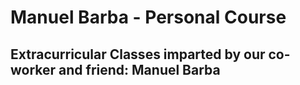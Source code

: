 # Manuel Barba - Personal Course
## Extracurricular Classes imparted by our co-worker and friend: Manuel Barba

